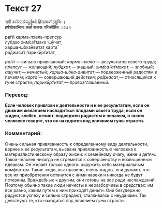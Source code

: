 # Текст 27

रागी कर्मफलप्रेप्सुर्लुब्धो हिंसात्मकोऽशुचिः ।  
हर्षशोकान्वितः कर्ता राजसः परिकीर्तितः ॥२७॥

ра̄гӣ карма-пхала-препсур  
лубдхо хим̇са̄тмако ’ш́учит̣  
харша-ш́ока̄нвитат̣ карта̄  
ра̄джасат̣ парикӣртитат̣

_ра̄гӣ_ — сильно привязанный; _карма-пхала_ — результатов своего труда; _препсут̣_ — желающий; _лубдхат̣_ — жадный; _хим̇са̄-а̄тмакат̣_ — злобный; _аш́учит̣_ — нечистый; _харша-ш́ока-анвитат̣_ — подверженный радостям и печалям; _карта̄_ — совершающий действия; _ра̄джасат̣_ — относящийся к гуне страсти; _парикӣртитат̣_ — провозглашаемый.

### Перевод:

**Если человек привязан к деятельности и к ее результатам, если он движим желанием насладиться плодами своего труда, если он жаден, злобен, нечист, подвержен радостям и печалям, о таком человеке говорят, что он находится под влиянием гуны страсти.**

### Комментарий:

Очень сильная привязанность к определенному виду деятельности, вернее к ее результатам, вызвана привязанностью человека к материалистическому образу жизни: к семейному очагу, жене и детям. Такой человек никогда не стремится к совершенству и возвышенным идеалам. Он желает только одного: окружить себя материальным комфортом. Такие люди, как правило, очень жадны, они думают, что все их приобретения останутся с ними навеки и никогда не будут потеряны. Враждебные к другим, они готовы на все ради наслаждений. Поэтому обычно такие люди нечисты и неразборчивы в средствах: им все равно, каким путем к ним приходят деньги. Они безудержно радуются успеху и сильно страдают, сталкиваясь с неудачами. Так действуют те, кто находится под влиянием _гуны_ страсти.